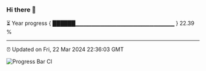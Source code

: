 ### Hi there 👋

⏳ Year progress { ██████▁▁▁▁▁▁▁▁▁▁▁▁▁▁▁▁▁▁▁▁▁▁▁▁ } 22.39 %

---

⏰ Updated on Fri, 22 Mar 2024 22:36:03 GMT

![Progress Bar CI](https://github.com/IshwaranRudhara/GIT-ACTION/workflows/Progress%20Bar%20CI/badge.svg)

